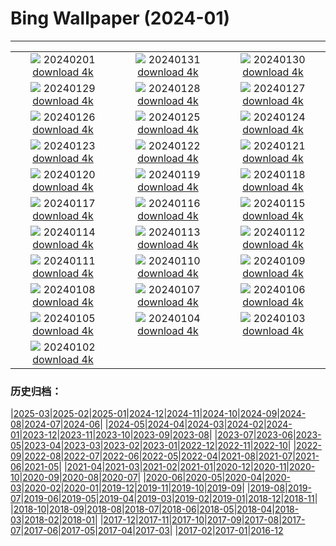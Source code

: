 # Bing Wallpaper (2024-01)
**************
| | | |
| :----: | :----: | :----: |
| ![](https://www.bing.com/th?id=OHR.ZebraMother_EN-CA5020659638_1920x1080.jpg) 20240201 [download 4k](https://www.bing.com/th?id=OHR.ZebraMother_EN-CA5020659638_UHD.jpg) | ![](https://www.bing.com/th?id=OHR.AlbaceteSpain_EN-CA6620755478_1920x1080.jpg) 20240131 [download 4k](https://www.bing.com/th?id=OHR.AlbaceteSpain_EN-CA6620755478_UHD.jpg) | ![](https://www.bing.com/th?id=OHR.GollingerFalls_EN-CA5492770721_1920x1080.jpg) 20240130 [download 4k](https://www.bing.com/th?id=OHR.GollingerFalls_EN-CA5492770721_UHD.jpg) |
| ![](https://www.bing.com/th?id=OHR.ChannelOutback_EN-CA2352335616_1920x1080.jpg) 20240129 [download 4k](https://www.bing.com/th?id=OHR.ChannelOutback_EN-CA2352335616_UHD.jpg) | ![](https://www.bing.com/th?id=OHR.WinterCarnival_EN-CA1750388118_1920x1080.jpg) 20240128 [download 4k](https://www.bing.com/th?id=OHR.WinterCarnival_EN-CA1750388118_UHD.jpg) | ![](https://www.bing.com/th?id=OHR.HawkOwl_EN-CA9957367188_1920x1080.jpg) 20240127 [download 4k](https://www.bing.com/th?id=OHR.HawkOwl_EN-CA9957367188_UHD.jpg) |
| ![](https://www.bing.com/th?id=OHR.SnowyOwlQuebec_EN-CA1326772856_1920x1080.jpg) 20240126 [download 4k](https://www.bing.com/th?id=OHR.SnowyOwlQuebec_EN-CA1326772856_UHD.jpg) | ![](https://www.bing.com/th?id=OHR.IcelandBeach_EN-CA0939804104_1920x1080.jpg) 20240125 [download 4k](https://www.bing.com/th?id=OHR.IcelandBeach_EN-CA0939804104_UHD.jpg) | ![](https://www.bing.com/th?id=OHR.MaldivesAtolls_EN-CA0649098426_1920x1080.jpg) 20240124 [download 4k](https://www.bing.com/th?id=OHR.MaldivesAtolls_EN-CA0649098426_UHD.jpg) |
| ![](https://www.bing.com/th?id=OHR.SantaCruzSunrise_EN-CA9651520074_1920x1080.jpg) 20240123 [download 4k](https://www.bing.com/th?id=OHR.SantaCruzSunrise_EN-CA9651520074_UHD.jpg) | ![](https://www.bing.com/th?id=OHR.SquirrelNetherlands_EN-CA8803161648_1920x1080.jpg) 20240122 [download 4k](https://www.bing.com/th?id=OHR.SquirrelNetherlands_EN-CA8803161648_UHD.jpg) | ![](https://www.bing.com/th?id=OHR.MacaroniPenguins_EN-CA8464340368_1920x1080.jpg) 20240121 [download 4k](https://www.bing.com/th?id=OHR.MacaroniPenguins_EN-CA8464340368_UHD.jpg) |
| ![](https://www.bing.com/th?id=OHR.PlitviceWinter_EN-CA8126471989_1920x1080.jpg) 20240120 [download 4k](https://www.bing.com/th?id=OHR.PlitviceWinter_EN-CA8126471989_UHD.jpg) | ![](https://www.bing.com/th?id=OHR.ParisBridge_EN-CA5986391133_1920x1080.jpg) 20240119 [download 4k](https://www.bing.com/th?id=OHR.ParisBridge_EN-CA5986391133_UHD.jpg) | ![](https://www.bing.com/th?id=OHR.SleepyWolf_EN-CA6144184677_1920x1080.jpg) 20240118 [download 4k](https://www.bing.com/th?id=OHR.SleepyWolf_EN-CA6144184677_UHD.jpg) |
| ![](https://www.bing.com/th?id=OHR.LakeLouise_EN-CA6262650023_1920x1080.jpg) 20240117 [download 4k](https://www.bing.com/th?id=OHR.LakeLouise_EN-CA6262650023_UHD.jpg) | ![](https://www.bing.com/th?id=OHR.AuroraBritishColumbia_EN-CA6392674959_1920x1080.jpg) 20240116 [download 4k](https://www.bing.com/th?id=OHR.AuroraBritishColumbia_EN-CA6392674959_UHD.jpg) | ![](https://www.bing.com/th?id=OHR.HokkaidoSwans_EN-CA6678796195_1920x1080.jpg) 20240115 [download 4k](https://www.bing.com/th?id=OHR.HokkaidoSwans_EN-CA6678796195_UHD.jpg) |
| ![](https://www.bing.com/th?id=OHR.HanaHighway_EN-CA7042798392_1920x1080.jpg) 20240114 [download 4k](https://www.bing.com/th?id=OHR.HanaHighway_EN-CA7042798392_UHD.jpg) | ![](https://www.bing.com/th?id=OHR.BukhansanSeoul_EN-CA7594639923_1920x1080.jpg) 20240113 [download 4k](https://www.bing.com/th?id=OHR.BukhansanSeoul_EN-CA7594639923_UHD.jpg) | ![](https://www.bing.com/th?id=OHR.LynxSnow_EN-CA9725800228_1920x1080.jpg) 20240112 [download 4k](https://www.bing.com/th?id=OHR.LynxSnow_EN-CA9725800228_UHD.jpg) |
| ![](https://www.bing.com/th?id=OHR.MilopotamosStairs_EN-CA9415025805_1920x1080.jpg) 20240111 [download 4k](https://www.bing.com/th?id=OHR.MilopotamosStairs_EN-CA9415025805_UHD.jpg) | ![](https://www.bing.com/th?id=OHR.BalloonDay_EN-CA0285762156_1920x1080.jpg) 20240110 [download 4k](https://www.bing.com/th?id=OHR.BalloonDay_EN-CA0285762156_UHD.jpg) | ![](https://www.bing.com/th?id=OHR.BerninaPass_EN-CA0858357158_1920x1080.jpg) 20240109 [download 4k](https://www.bing.com/th?id=OHR.BerninaPass_EN-CA0858357158_UHD.jpg) |
| ![](https://www.bing.com/th?id=OHR.DevilsMarbles_EN-CA8561451534_1920x1080.jpg) 20240108 [download 4k](https://www.bing.com/th?id=OHR.DevilsMarbles_EN-CA8561451534_UHD.jpg) | ![](https://www.bing.com/th?id=OHR.VermilionLakesCA_EN-CA5785272161_1920x1080.jpg) 20240107 [download 4k](https://www.bing.com/th?id=OHR.VermilionLakesCA_EN-CA5785272161_UHD.jpg) | ![](https://www.bing.com/th?id=OHR.HarbinFestival_EN-CA4930649632_1920x1080.jpg) 20240106 [download 4k](https://www.bing.com/th?id=OHR.HarbinFestival_EN-CA4930649632_UHD.jpg) |
| ![](https://www.bing.com/th?id=OHR.GoldenGateLight_EN-CA5633568958_1920x1080.jpg) 20240105 [download 4k](https://www.bing.com/th?id=OHR.GoldenGateLight_EN-CA5633568958_UHD.jpg) | ![](https://www.bing.com/th?id=OHR.BodleianCeiling_EN-CA4231401380_1920x1080.jpg) 20240104 [download 4k](https://www.bing.com/th?id=OHR.BodleianCeiling_EN-CA4231401380_UHD.jpg) | ![](https://www.bing.com/th?id=OHR.BhutanSolstice_EN-CA3332703739_1920x1080.jpg) 20240103 [download 4k](https://www.bing.com/th?id=OHR.BhutanSolstice_EN-CA3332703739_UHD.jpg) |
| ![](https://www.bing.com/th?id=OHR.SleepingFox_EN-CA4697579541_1920x1080.jpg) 20240102 [download 4k](https://www.bing.com/th?id=OHR.SleepingFox_EN-CA4697579541_UHD.jpg) |  |  |

### 历史归档：

|[2025-03](2025-03/2025-03.md)|[2025-02](2025-02/2025-02.md)|[2025-01](2025-01/2025-01.md)|[2024-12](2024-12/2024-12.md)|[2024-11](2024-11/2024-11.md)|[2024-10](2024-10/2024-10.md)|[2024-09](2024-09/2024-09.md)|[2024-08](2024-08/2024-08.md)|[2024-07](2024-07/2024-07.md)|[2024-06](2024-06/2024-06.md)|
|[2024-05](2024-05/2024-05.md)|[2024-04](2024-04/2024-04.md)|[2024-03](2024-03/2024-03.md)|[2024-02](2024-02/2024-02.md)|[2024-01](2024-01/2024-01.md)|[2023-12](2023-12/2023-12.md)|[2023-11](2023-11/2023-11.md)|[2023-10](2023-10/2023-10.md)|[2023-09](2023-09/2023-09.md)|[2023-08](2023-08/2023-08.md)|
|[2023-07](2023-07/2023-07.md)|[2023-06](2023-06/2023-06.md)|[2023-05](2023-05/2023-05.md)|[2023-04](2023-04/2023-04.md)|[2023-03](2023-03/2023-03.md)|[2023-02](2023-02/2023-02.md)|[2023-01](2023-01/2023-01.md)|[2022-12](2022-12/2022-12.md)|[2022-11](2022-11/2022-11.md)|[2022-10](2022-10/2022-10.md)|
|[2022-09](2022-09/2022-09.md)|[2022-08](2022-08/2022-08.md)|[2022-07](2022-07/2022-07.md)|[2022-06](2022-06/2022-06.md)|[2022-05](2022-05/2022-05.md)|[2022-04](2022-04/2022-04.md)|[2021-08](2021-08/2021-08.md)|[2021-07](2021-07/2021-07.md)|[2021-06](2021-06/2021-06.md)|[2021-05](2021-05/2021-05.md)|
|[2021-04](2021-04/2021-04.md)|[2021-03](2021-03/2021-03.md)|[2021-02](2021-02/2021-02.md)|[2021-01](2021-01/2021-01.md)|[2020-12](2020-12/2020-12.md)|[2020-11](2020-11/2020-11.md)|[2020-10](2020-10/2020-10.md)|[2020-09](2020-09/2020-09.md)|[2020-08](2020-08/2020-08.md)|[2020-07](2020-07/2020-07.md)|
|[2020-06](2020-06/2020-06.md)|[2020-05](2020-05/2020-05.md)|[2020-04](2020-04/2020-04.md)|[2020-03](2020-03/2020-03.md)|[2020-02](2020-02/2020-02.md)|[2020-01](2020-01/2020-01.md)|[2019-12](2019-12/2019-12.md)|[2019-11](2019-11/2019-11.md)|[2019-10](2019-10/2019-10.md)|[2019-09](2019-09/2019-09.md)|
|[2019-08](2019-08/2019-08.md)|[2019-07](2019-07/2019-07.md)|[2019-06](2019-06/2019-06.md)|[2019-05](2019-05/2019-05.md)|[2019-04](2019-04/2019-04.md)|[2019-03](2019-03/2019-03.md)|[2019-02](2019-02/2019-02.md)|[2019-01](2019-01/2019-01.md)|[2018-12](2018-12/2018-12.md)|[2018-11](2018-11/2018-11.md)|
|[2018-10](2018-10/2018-10.md)|[2018-09](2018-09/2018-09.md)|[2018-08](2018-08/2018-08.md)|[2018-07](2018-07/2018-07.md)|[2018-06](2018-06/2018-06.md)|[2018-05](2018-05/2018-05.md)|[2018-04](2018-04/2018-04.md)|[2018-03](2018-03/2018-03.md)|[2018-02](2018-02/2018-02.md)|[2018-01](2018-01/2018-01.md)|
|[2017-12](2017-12/2017-12.md)|[2017-11](2017-11/2017-11.md)|[2017-10](2017-10/2017-10.md)|[2017-09](2017-09/2017-09.md)|[2017-08](2017-08/2017-08.md)|[2017-07](2017-07/2017-07.md)|[2017-06](2017-06/2017-06.md)|[2017-05](2017-05/2017-05.md)|[2017-04](2017-04/2017-04.md)|[2017-03](2017-03/2017-03.md)|
|[2017-02](2017-02/2017-02.md)|[2017-01](2017-01/2017-01.md)|[2016-12](2016-12/2016-12.md)